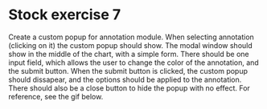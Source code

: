 # Stock exercise 7

Create a custom popup for annotation module. When selecting annotation (clicking on it) the custom popup should show.
The modal window should show in the middle of the chart, with a simple form. There should be one input field, which allows the user to change the color of the annotation, and the submit button. When the submit button is clicked, the custom popup should dissapear, and the options should be applied to the annotation. There should also be a close button to hide the popup with no effect. For reference, see the gif below.